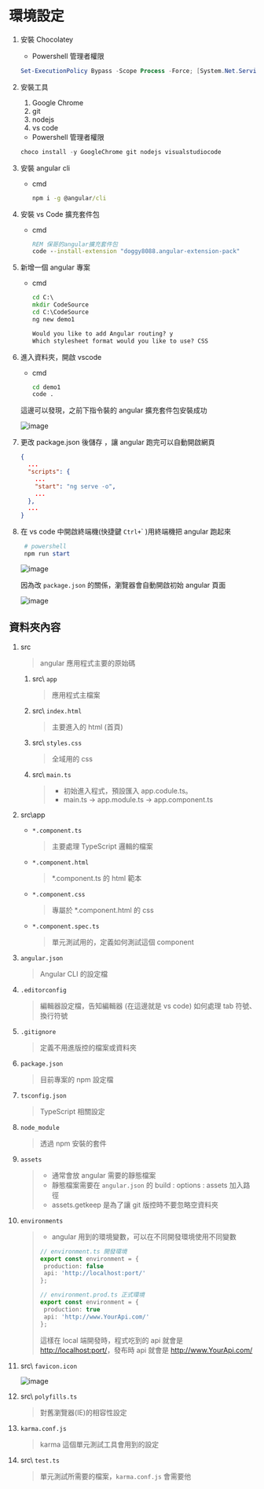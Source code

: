 # 環境設定

1. 安裝 Chocolatey

   - Powershell 管理者權限

   ```powershell
   Set-ExecutionPolicy Bypass -Scope Process -Force; [System.Net.ServicePointManager]::SecurityProtocol = [System.Net.ServicePointManager]::SecurityProtocol -bor 3072; iex ((New-Object System.Net.WebClient).DownloadString('https://chocolatey.org/install.ps1'))
   ```

1. 安裝工具

   1. Google Chrome
   1. git
   1. nodejs
   1. vs code

   - Powershell 管理者權限

   ```powershell
   choco install -y GoogleChrome git nodejs visualstudiocode
   ```

1. 安裝 angular cli

   - cmd

     ```cmd
     npm i -g @angular/cli
     ```

1. 安裝 vs Code 擴充套件包

   - cmd

     ```cmd
     REM 保哥的angular擴充套件包
     code --install-extension "doggy8088.angular-extension-pack"
     ```

1. 新增一個 angular 專案

   - cmd

     ```cmd
     cd C:\
     mkdir CodeSource
     cd C:\CodeSource
     ng new demo1

     Would you like to add Angular routing? y
     Which stylesheet format would you like to use? CSS
     ```

1. 進入資料夾，開啟 vscode

   - cmd

     ```cmd
     cd demo1
     code .
     ```

   這邊可以發現，之前下指令裝的 angular 擴充套件包安裝成功

   ![image](https://user-images.githubusercontent.com/37999690/127256465-c020da75-c115-4a57-859a-1a92438cac1b.png)

1. 更改 package.json 後儲存 ，讓 angular 跑完可以自動開啟網頁

   ```json
   {
     ...
     "scripts": {
       ...
       "start": "ng serve -o",
       ...
     },
     ...
   }
   ```

1. 在 vs code 中開啟終端機(快捷鍵 `Ctrl+`\` )用終端機把 angular 跑起來

   ```powershell
    # powershell
    npm run start
   ```

   ![image](https://user-images.githubusercontent.com/37999690/127257137-88633b68-dca6-4e86-8b16-1329c9c6cea7.png)

   因為改 `package.json` 的關係，瀏覽器會自動開啟初始 angular 頁面

   ![image](https://user-images.githubusercontent.com/37999690/127256178-90d1aedf-4b55-4ff5-b593-e572f6de3d38.png)

## 資料夾內容

1. src

   > angular 應用程式主要的原始碼

   1. src\ `app`

      > 應用程式主檔案

   1. src\ `index.html`

      > 主要進入的 html (首頁)

   1. src\ `styles.css`

      > 全域用的 css

   1. src\ `main.ts`

      > - 初始進入程式，預設匯入 app.codule.ts。
      > - main.ts -> app.module.ts -> app.component.ts

1. src\app

   - `*.component.ts`

     > 主要處理 TypeScript 邏輯的檔案

   - `*.component.html`

     > \*.component.ts 的 html 範本

   - `*.component.css`

     > 專屬於 \*.component.html 的 css

   - `*.component.spec.ts`

     > 單元測試用的，定義如何測試這個 component

1. `angular.json`

   > Angular CLI 的設定檔

1. `.editorconfig`

   > 編輯器設定檔，告知編輯器 (在這邊就是 vs code) 如何處理 tab 符號、換行符號

1. `.gitignore`

   > 定義不用進版控的檔案或資料夾

1. `package.json`

   > 目前專案的 npm 設定檔

1. `tsconfig.json`

   > TypeScript 相關設定

1. `node_module`

   > 透過 npm 安裝的套件

1. `assets`

   > - 通常會放 angular 需要的靜態檔案
   > - 靜態檔案需要在 `angular.json` 的 build : options : assets 加入路徑
   > - assets\.getkeep 是為了讓 git 版控時不要忽略空資料夾

1. `environments`

   > - angular 用到的環境變數，可以在不同開發環境使用不同變數
   >
   > ```typescript
   > // environment.ts 開發環境
   > export const environment = {
   >  production: false
   >  api: 'http://localhost:port/'
   > };
   > ```
   >
   > ```typescript
   > // environment.prod.ts 正式環境
   > export const environment = {
   >  production: true
   >  api: 'http://www.YourApi.com/'
   > };
   > ```
   >
   > 這樣在 local 端開發時，程式吃到的 api 就會是 <http://localhost:port/>，發布時 api 就會是 <http://www.YourApi.com/>

1. src\ `favicon.icon`

   ![image](https://user-images.githubusercontent.com/37999690/127420930-746738b6-41ae-4a81-a3bb-053819212701.png)

1. src\ `polyfills.ts`

   > 對舊瀏覽器(IE)的相容性設定

1. `karma.conf.js`

   > karma 這個單元測試工具會用到的設定

1. src\ `test.ts`

   > 單元測試所需要的檔案，`karma.conf.js` 會需要他
